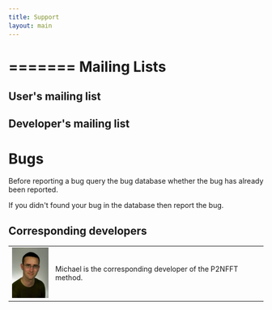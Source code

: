 ```yaml
---
title: Support
layout: main
---
```


=======
Mailing Lists
=============

User's mailing list
-------------------

Developer's mailing list
------------------------

Bugs
====

Before reporting a bug query the bug database whether the bug has already been reported.

If you didn't found your bug in the database then report the bug.


Corresponding developers
------------------------

<a id="contact:mpip"></a>
<table><tr>
  <td>
    <img src='files/pic/mpip_2008_150x200px.jpg' alt='Picture of Michael Pippig' height="100" border='0'/>
  </td><td>
    Michael is the corresponding developer of the P2NFFT method.
  </td>
</tr></table>
